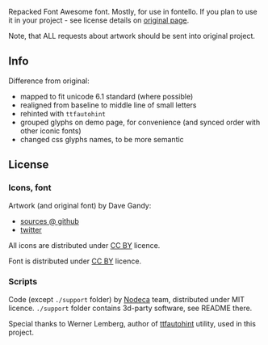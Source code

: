 Repacked Font Awesome font. Mostly, for use in fontello. If you plan to use it
in your project - see license details on [original page](http://fortawesome.github.com/Font-Awesome/).

Note, that ALL requests about artwork should be sent into original project.


Info
----

Difference from original:

- mapped to fit unicode 6.1 standard (where possible)
- realigned from baseline to middle line of small letters
- rehinted with `ttfautohint`
- grouped glyphs on demo page, for convenience
  (and synced order with other iconic fonts)
- changed css glyphs names, to be more semantic

License
-------

### Icons, font

Artwork (and original font) by Dave Gandy:

- [sources @ github](http://fortawesome.github.com/Font-Awesome/)
- [twitter](http://twitter.com/fortaweso_me/)

All icons are distributed under
[CC BY](http://creativecommons.org/licenses/by/3.0/) licence.

Font is distributed under
[CC BY](http://creativecommons.org/licenses/by/3.0/) licence.

### Scripts

Code (except `./support` folder) by [Nodeca](https://github.com/nodeca) team,
distributed under MIT licence. `./support` folder contains 3d-party software,
see README there.

Special thanks to Werner Lemberg, author of
[ttfautohint](http://www.freetype.org/ttfautohint/) utility,
used in this project.
